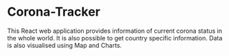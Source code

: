 # Corona-Tracker
This React web application provides information of current corona status in the whole world. It is also possible to get country specific information. Data is also visualised using Map and Charts.
